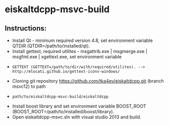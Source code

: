 # eiskaltdcpp-msvc-build

## Instructions: ##

- Install Qt - minimum required version 4.8, set environment variable QTDIR (QTDIR=/path/to/installed/qt).
- Install gettext, required utilites - msgattrib.exe | msgmerge.exe | msgfmt.exe | xgettext.exe, set environment variable
-     GETTEXT (GETTEXT=/path/to/dir/with/required/utilites). --> http://mlocati.github.io/gettext-iconv-windows/
- Cloning git repository https://github.com/tka4ev/eiskaltdcpp.git (branch msvc12) to path
-     path/to/eiskaltdcpp-msvc-build/eiskaltdcpp
- Install boost library and set environment variable BOOST_ROOT (BOOST_ROOT=/path/to/installed/boost/library).
- Open eiskaltdcpp-msvc.sln with visual studio 2013 and build.
